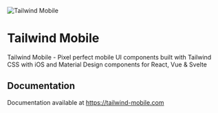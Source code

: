 ![Tailwind Mobile](https://tailwind-mobile.com/images/share-banner.png)

# Tailwind Mobile

Tailwind Mobile - Pixel perfect mobile UI components built with Tailwind CSS with iOS and Material Design components for React, Vue & Svelte

## Documentation

Documentation available at https://tailwind-mobile.com
